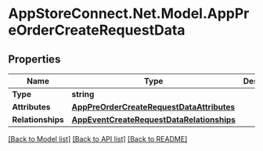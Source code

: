 # AppStoreConnect.Net.Model.AppPreOrderCreateRequestData

## Properties

Name | Type | Description | Notes
------------ | ------------- | ------------- | -------------
**Type** | **string** |  | 
**Attributes** | [**AppPreOrderCreateRequestDataAttributes**](AppPreOrderCreateRequestDataAttributes.md) |  | [optional] 
**Relationships** | [**AppEventCreateRequestDataRelationships**](AppEventCreateRequestDataRelationships.md) |  | 

[[Back to Model list]](../README.md#documentation-for-models) [[Back to API list]](../README.md#documentation-for-api-endpoints) [[Back to README]](../README.md)

